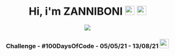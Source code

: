 <div align="center">
<h1>Hi, i'm <strong>ZANNIBONI</strong> <img src="https://media.giphy.com/media/hvRJCLFzcasrR4ia7z/giphy.gif" width="25px"> <img src="https://media.giphy.com/media/hvRJCLFzcasrR4ia7z/giphy.gif" width="25px"></h1>
<img  src="http://github-readme-streak-stats.herokuapp.com?user=zanniboni&theme=dracula&hide_border=true">
  <h3>Challenge - #100DaysOfCode - 05/05/21 - 13/08/21 <img src="https://media3.giphy.com/media/llQMjpdCwjdrVGzz1d/giphy.gif?cid=ecf05e47we1pvcnhli8m8654bio4cf0b2gf7oacvbnjht012&rid=giphy.gif&ct=s" width="25px"> </h3>

</div>

<br>
 
  
